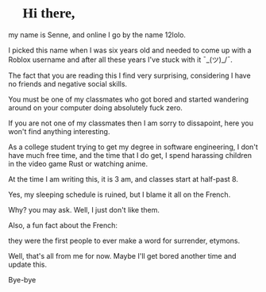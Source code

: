 <h1 style="font-weight: bold; font-family: 'Comic Sans MS', cursive;"
>👋 Hi there,</h1> my name is Senne, and online I go by the name 12lolo.

I picked this name when I was six years old and needed to come up with a Roblox username and after all these years I've stuck with it ¯\_(ツ)_/¯.

The fact that you are reading this I find very surprising, considering I have no friends and negative social skills.

You must be one of my classmates who got bored and started wandering around on your computer doing absolutely fuck zero.

If you are not one of my classmates then I am sorry to dissapoint, here you won't find anything interesting.

As a college student trying to get my degree in software engineering, I don't have much free time, and the time that I do get, I spend harassing children in the video game Rust or watching anime.

At the time I am writing this, it is 3 am, and classes start at half-past 8.

Yes, my sleeping schedule is ruined, but I blame it all on the French.

Why? you may ask. Well, I just don't like them.

Also, a fun fact about the French:

they were the first people to ever make a word for surrender, etymons.

Well, that's all from me for now. Maybe I'll get bored another time and update this.

Bye-bye
